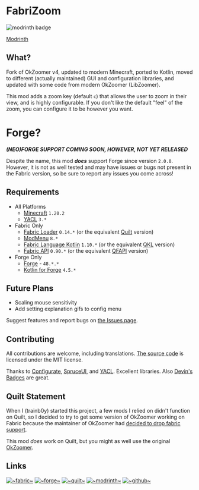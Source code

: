 # FabriZoom

![modrinth badge](https://img.shields.io/modrinth/dt/pNFKDyna?label=Modrinth)

[Modrinth](https://modrinth.com/mod/fabrizoom/)

## What?
Fork of OkZoomer v4, updated to modern Minecraft, ported to Kotlin, moved to different (actually maintained) GUI and
configuration libraries, and updated with some code from modern OkZoomer (LibZoomer).

This mod adds a zoom key (default `c`) that allows the user to zoom in their view, and is highly configurable.
If you don't like the default "feel" of the zoom, you can configure it to be however you want.
# Forge?

***(NEO)FORGE SUPPORT COMING SOON, HOWEVER, NOT YET RELEASED***

Despite the name, this mod ***does*** support Forge since version `2.0.0`. 
However, it is not as well tested and may have issues or bugs not present in the Fabric version, 
so be sure to report any issues you come across!

## Requirements
- All Platforms
  - [Minecraft](https://minecraft.net) `1.20.2`
  - [YACL](https://github.com/isXander/yetanotherconfiglib) `3.*`
- Fabric Only
  - [Fabric Loader](https://fabricmc.net/) `0.14.*` (or the equivalent [Quilt](https://quiltmc.org/) version)
  - [ModMenu](https://github.com/TerraformersMC/ModMenu) `8.*`
  - [Fabric Language Kotlin](https://github.com/FabricMC/fabric-language-kotlin) `1.10.*` (or the
    equivalent [QKL](https://modrinth.com/mod/qkl) version)
  - [Fabric API](https://modrinth.com/mod/fabric-api) `0.90.*` (or the equivalent [QFAPI](https://modrinth.com/mod/qsl) version)
- Forge Only
  - [Forge](https://files.minecraftforge.net/net/minecraftforge/forge/) - `48.*.*`
  - [Kotlin for Forge](https://modrinth.com/mod/kotlin-for-forge) `4.5.*`

  
## Future Plans

- Scaling mouse sensitivity
- Add setting explanation gifs to config menu

Suggest features and report bugs on [the Issues page](https://github.com/trainb0y/fabrizoom/issues).

## Contributing

All contributions are welcome, including translations. [The source code](https://github.com/trainb0y/fabrizoom) is licensed under the MIT license.

Thanks
to [Configurate](https://github.com/SpongePowered/Configurate), [SpruceUI](https://github.com/LambdAurora/SpruceUI),
and [YACL](https://github.com/isXander/YetAnotherConfigLib). Excellent libraries.
Also [Devin's Badges](https://github.com/intergrav/devins-badges) are great.

## Quilt Statement

When I (trainb0y) started this project, a few mods I relied on didn't function on Quilt, so I decided to try to get some
version of OkZoomer working on Fabric because the maintainer of OkZoomer
had [decided to drop fabric support](https://gist.github.com/EnnuiL/79885a99e5c908010fa5eca527590b98).

This mod *does* work on Quilt, but you might as well use the original [OkZoomer](https://github.com/EnnuiL/OkZoomer).

## Links

[![~fabric~](https://raw.githubusercontent.com/intergrav/devins-badges/main/badges/fabric_64h.png)](https://modrinth.com/mod/fabrizoom/)
[![~forge~](https://raw.githubusercontent.com/intergrav/devins-badges/main/badges/forge_64h.png)](https://modrinth.com/mod/fabrizoom/)
[![~quilt~](https://raw.githubusercontent.com/intergrav/devins-badges/main/badges/quilt_64h.png)](https://modrinth.com/mod/fabrizoom/)
[![~modrinth~](https://raw.githubusercontent.com/intergrav/devins-badges/main/badges/modrinth_64h.png)](https://modrinth.com/mod/fabrizoom/)
[![~github~](https://raw.githubusercontent.com/intergrav/devins-badges/main/badges/github-repository_64h.png)](https://github.com/trainb0y/fabrizoom)

